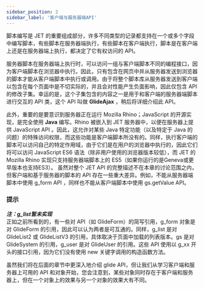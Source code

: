 ```yaml
---
sidebar_position: 2
sidebar_label: '客户端与服务器端API'
---
```

脚本编写是 JET 的重要组成部分，许多不同类型的记录都支持在一个或多个字段中编写脚本，有些脚本在服务器端执行，有些脚本在客户端执行，脚本是在客户端上还是在服务器端上执行，都决定了它有权访问的 API。

服务器脚本在服务器端上执行时，可以访问一组与客户端脚本不同的编程接口，因为客户端脚本在浏览器中执行。因此，只有包含在网页中并从服务器发送到浏览器的脚本才能从客户端脚本中执行或调用。由于将整个脚本库从服务器发送到客户端以包含在每个页面中是不切实际的，并且会对性能产生负面影响，因此仅包含 API 的修改子集。幸运的是，这个子集包含的内容之一是用于和客户端的服务器端脚本进行交互的 API 类，这个 API 叫做 **GlideAjax** ，稍后将详细介绍此 API。

此外，重要的是要意识到服务器正在运行 Mozilla Rhino；JavaScript 的开源实现，是完全使用 **Java** 编写。Rhino 被嵌入到 JET 服务器中，以便在服务器上提供 JavaScript API 。因此，这允许对某些 Java 特定功能（以及特定于 Java 的问题）的特殊访问权限，而这些功能是客户端脚本所没有的。同样，执行客户端的脚本可以访问自己的特定作用域，由于它们是在用户的浏览器中执行的，因此它们将可以访问 JavaScript ES6 语法（除非用户使用的浏览器版本较低），而 JET 的 Mozilla Rhino 实现只支持服务器端脚本上的 ES5（如果你运行的是Geneva或更早版本也支持ES3）。
虽然对整个 JET API 的完整描述不在本章的讨论范围之内，但客户端和基于服务器的脚本的 API 存在一些重大差异。例如，不能从服务器端脚本中使用 g_form API ，同样也不能从客户端脚本中使用 gs.getValue API。

### 提示
***注：g_list暂未实现***  
正如之前所看到的，有一些对 API（如 GlideForm）的简写引用，g_form 对象是对 GlideForm 的引用，因此可以认为两者是可互通的。同样，g_list 是对 GlideList2 或 GlideListV3 的引用，具体取决于页面中加载的列表版本。gs 是对 GlideSystem 的引用，g_user 是对 GlideUser 的引用。这些 API 使用以 g_xx 开头的接口引用，因为它们没有使用 new 关键字调用的构造函数方法。

虽然我们将在后面的章节中更深入地介绍 glide API，但让我们从学习客户端和服务器上可用的 API 和对象开始，您会注意到，某些对象同时存在于客户端和服务器上，但在一个对象上的效果与另一个对象的效果大有不同。
